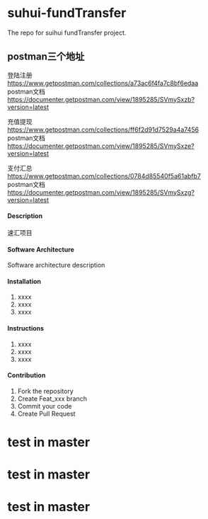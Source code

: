 
# suhui-fundTransfer   

The repo for suihui fundTransfer project.    



## postman三个地址    
登陆注册    
https://www.getpostman.com/collections/a73ac6f4fa7c8bf6edaa     
postman文档    
https://documenter.getpostman.com/view/1895285/SVmySxzb?version=latest    


充值提现    
https://www.getpostman.com/collections/ff6f2d91d7529a4a7456     
postman文档     
https://documenter.getpostman.com/view/1895285/SVmySxze?version=latest    

支付汇总      
https://www.getpostman.com/collections/0784d85540f5a61abfb7  
postman文档     
https://documenter.getpostman.com/view/1895285/SVmySxzg?version=latest     



#### Description    
速汇项目



#### Software Architecture
Software architecture description

#### Installation

1. xxxx
2. xxxx
3. xxxx

#### Instructions

1. xxxx
2. xxxx
3. xxxx

#### Contribution

1. Fork the repository
2. Create Feat_xxx branch
3. Commit your code
4. Create Pull Request

# test in master
# test in master
# test in master
